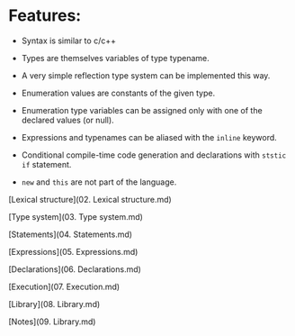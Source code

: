 # Features:

- Syntax is similar to c/c++

- Types are themselves variables of type typename.

- A very simple reflection type system can be implemented this way.

- Enumeration values are constants of the given type.

- Enumeration type variables can be assigned only with one of the declared values (or null).

- Expressions and typenames can be aliased with the `inline` keyword.

- Conditional compile-time code generation and declarations with `ststic if` statement.

- `new` and `this` are not part of the language.


[Lexical structure](02. Lexical structure.md)

[Type system](03. Type system.md)

[Statements](04. Statements.md)

[Expressions](05. Expressions.md)

[Declarations](06. Declarations.md)

[Execution](07. Execution.md)

[Library](08. Library.md)

[Notes](09. Library.md)
